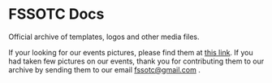 FSSOTC Docs
===========

Official archive of templates, logos and other media files.

If your looking for our events pictures, please find them at
[this link](https://drive.google.com/drive/folders/0B_eTEybT5w_6dHROQzBreDRlVU0?usp=sharing).
If you had taken few pictures on our events, thank you for contributing them to
our archive by sending them to our email fssotc@gmail.com .
